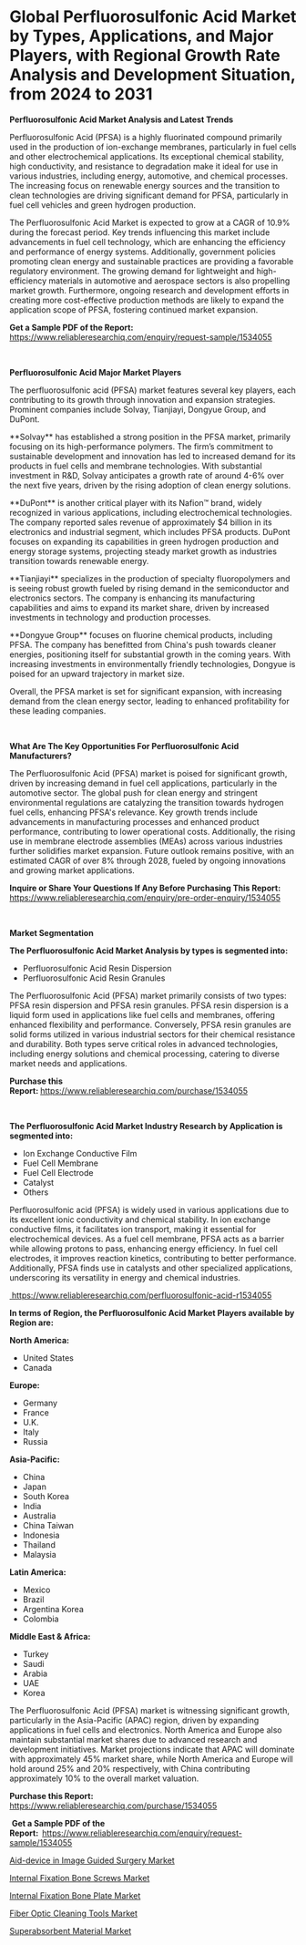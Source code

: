 <p><h1>Global Perfluorosulfonic Acid Market by Types, Applications, and Major Players, with Regional Growth Rate Analysis and Development Situation, from 2024 to 2031</h1></p><p><strong>Perfluorosulfonic Acid Market Analysis and Latest Trends</strong></p>
<p><p>Perfluorosulfonic Acid (PFSA) is a highly fluorinated compound primarily used in the production of ion-exchange membranes, particularly in fuel cells and other electrochemical applications. Its exceptional chemical stability, high conductivity, and resistance to degradation make it ideal for use in various industries, including energy, automotive, and chemical processes. The increasing focus on renewable energy sources and the transition to clean technologies are driving significant demand for PFSA, particularly in fuel cell vehicles and green hydrogen production.</p><p>The Perfluorosulfonic Acid Market is expected to grow at a CAGR of 10.9% during the forecast period. Key trends influencing this market include advancements in fuel cell technology, which are enhancing the efficiency and performance of energy systems. Additionally, government policies promoting clean energy and sustainable practices are providing a favorable regulatory environment. The growing demand for lightweight and high-efficiency materials in automotive and aerospace sectors is also propelling market growth. Furthermore, ongoing research and development efforts in creating more cost-effective production methods are likely to expand the application scope of PFSA, fostering continued market expansion.</p></p>
<p><strong>Get a Sample PDF of the Report:&nbsp;</strong> <a href="https://www.reliableresearchiq.com/enquiry/request-sample/1534055?utm_campaign=1106&utm_medium=2&utm_source=Github&utm_content=ia&utm_term=09112024&utm_id=perfluorosulfonic-acid">https://www.reliableresearchiq.com/enquiry/request-sample/1534055</a></p>
<p>&nbsp;</p>
<p><strong>Perfluorosulfonic Acid Major Market Players</strong></p>
<p><p>The perfluorosulfonic acid (PFSA) market features several key players, each contributing to its growth through innovation and expansion strategies. Prominent companies include Solvay, Tianjiayi, Dongyue Group, and DuPont.</p><p>**Solvay** has established a strong position in the PFSA market, primarily focusing on its high-performance polymers. The firm’s commitment to sustainable development and innovation has led to increased demand for its products in fuel cells and membrane technologies. With substantial investment in R&D, Solvay anticipates a growth rate of around 4-6% over the next five years, driven by the rising adoption of clean energy solutions.</p><p>**DuPont** is another critical player with its Nafion™ brand, widely recognized in various applications, including electrochemical technologies. The company reported sales revenue of approximately $4 billion in its electronics and industrial segment, which includes PFSA products. DuPont focuses on expanding its capabilities in green hydrogen production and energy storage systems, projecting steady market growth as industries transition towards renewable energy.</p><p>**Tianjiayi** specializes in the production of specialty fluoropolymers and is seeing robust growth fueled by rising demand in the semiconductor and electronics sectors. The company is enhancing its manufacturing capabilities and aims to expand its market share, driven by increased investments in technology and production processes.</p><p>**Dongyue Group** focuses on fluorine chemical products, including PFSA. The company has benefitted from China's push towards cleaner energies, positioning itself for substantial growth in the coming years. With increasing investments in environmentally friendly technologies, Dongyue is poised for an upward trajectory in market size.</p><p>Overall, the PFSA market is set for significant expansion, with increasing demand from the clean energy sector, leading to enhanced profitability for these leading companies.</p></p>
<p>&nbsp;</p>
<p><strong>What Are The Key Opportunities For Perfluorosulfonic Acid Manufacturers?</strong></p>
<p><p>The Perfluorosulfonic Acid (PFSA) market is poised for significant growth, driven by increasing demand in fuel cell applications, particularly in the automotive sector. The global push for clean energy and stringent environmental regulations are catalyzing the transition towards hydrogen fuel cells, enhancing PFSA's relevance. Key growth trends include advancements in manufacturing processes and enhanced product performance, contributing to lower operational costs. Additionally, the rising use in membrane electrode assemblies (MEAs) across various industries further solidifies market expansion. Future outlook remains positive, with an estimated CAGR of over 8% through 2028, fueled by ongoing innovations and growing market applications.</p></p>
<p><strong>Inquire or Share Your Questions If Any Before Purchasing This Report:</strong> <a href="https://www.reliableresearchiq.com/enquiry/pre-order-enquiry/1534055?utm_campaign=1106&utm_medium=2&utm_source=Github&utm_content=ia&utm_term=09112024&utm_id=perfluorosulfonic-acid">https://www.reliableresearchiq.com/enquiry/pre-order-enquiry/1534055</a></p>
<p>&nbsp;</p>
<p><strong>Market Segmentation</strong></p>
<p><strong>The Perfluorosulfonic Acid Market Analysis by types is segmented into:</strong></p>
<p><ul><li>Perfluorosulfonic Acid Resin Dispersion</li><li>Perfluorosulfonic Acid Resin Granules</li></ul></p>
<p><p>The Perfluorosulfonic Acid (PFSA) market primarily consists of two types: PFSA resin dispersion and PFSA resin granules. PFSA resin dispersion is a liquid form used in applications like fuel cells and membranes, offering enhanced flexibility and performance. Conversely, PFSA resin granules are solid forms utilized in various industrial sectors for their chemical resistance and durability. Both types serve critical roles in advanced technologies, including energy solutions and chemical processing, catering to diverse market needs and applications.</p></p>
<p><strong>Purchase this Report:&nbsp;</strong><a href="https://www.reliableresearchiq.com/purchase/1534055?utm_campaign=1106&utm_medium=2&utm_source=Github&utm_content=ia&utm_term=09112024&utm_id=perfluorosulfonic-acid">https://www.reliableresearchiq.com/purchase/1534055</a></p>
<p>&nbsp;</p>
<p><strong>The Perfluorosulfonic Acid Market Industry Research by Application is segmented into:</strong></p>
<p><ul><li>Ion Exchange Conductive Film</li><li>Fuel Cell Membrane</li><li>Fuel Cell Electrode</li><li>Catalyst</li><li>Others</li></ul></p>
<p><p>Perfluorosulfonic acid (PFSA) is widely used in various applications due to its excellent ionic conductivity and chemical stability. In ion exchange conductive films, it facilitates ion transport, making it essential for electrochemical devices. As a fuel cell membrane, PFSA acts as a barrier while allowing protons to pass, enhancing energy efficiency. In fuel cell electrodes, it improves reaction kinetics, contributing to better performance. Additionally, PFSA finds use in catalysts and other specialized applications, underscoring its versatility in energy and chemical industries.</p></p>
<p><a href="https://www.reliableresearchiq.com/perfluorosulfonic-acid-r1534055?utm_campaign=1106&utm_medium=2&utm_source=Github&utm_content=ia&utm_term=09112024&utm_id=perfluorosulfonic-acid">&nbsp;https://www.reliableresearchiq.com/perfluorosulfonic-acid-r1534055</a></p>
<p><strong>In terms of Region, the Perfluorosulfonic Acid Market Players available by Region are:</strong></p>
<p>
    <p> <strong> North America: </strong>
        <ul>
            <li>United States</li>
            <li>Canada</li>
        </ul>
        </p> 
    <p> <strong> Europe: </strong>
        <ul>
            <li>Germany</li>
            <li>France</li>
            <li>U.K.</li>
            <li>Italy</li>
            <li>Russia</li>
        </ul>
        </p> 
    <p> <strong> Asia-Pacific: </strong>
        <ul>
            <li>China</li>
            <li>Japan</li>
            <li>South Korea</li>
            <li>India</li>
            <li>Australia</li>
            <li>China Taiwan</li>
            <li>Indonesia</li>
            <li>Thailand</li>
            <li>Malaysia</li>
        </ul>
        </p> 
    <p> <strong> Latin America: </strong>
        <ul>
            <li>Mexico</li>
            <li>Brazil</li>
            <li>Argentina Korea</li>
            <li>Colombia</li>
        </ul>
        </p> 
    <p> <strong> Middle East & Africa: </strong>
        <ul>
            <li>Turkey</li>
            <li>Saudi</li>
            <li>Arabia</li>
            <li>UAE</li>
            <li>Korea</li>
        </ul>
    </p>
    </p>
<p><p>The Perfluorosulfonic Acid (PFSA) market is witnessing significant growth, particularly in the Asia-Pacific (APAC) region, driven by expanding applications in fuel cells and electronics. North America and Europe also maintain substantial market shares due to advanced research and development initiatives. Market projections indicate that APAC will dominate with approximately 45% market share, while North America and Europe will hold around 25% and 20% respectively, with China contributing approximately 10% to the overall market valuation.</p></p>
<p><strong>Purchase this Report: </strong><a href="https://www.reliableresearchiq.com/purchase/1534055?utm_campaign=1106&utm_medium=2&utm_source=Github&utm_content=ia&utm_term=09112024&utm_id=perfluorosulfonic-acid">https://www.reliableresearchiq.com/purchase/1534055</a></p>
<p>&nbsp;<strong>Get a Sample PDF of the Report:&nbsp;&nbsp;</strong><a href="https://www.reliableresearchiq.com/enquiry/request-sample/1534055?utm_campaign=1106&utm_medium=2&utm_source=Github&utm_content=ia&utm_term=09112024&utm_id=perfluorosulfonic-acid">https://www.reliableresearchiq.com/enquiry/request-sample/1534055</a></p>
<p><strong></strong></p>
<p><p><a href="https://issuu.com/reportprime-2/docs/aid-device-in-image-guided-surgery-_739fd77fb48e35?utm_campaign=1106&utm_medium=2&utm_source=Github&utm_content=ia&utm_term=09112024&utm_id=perfluorosulfonic-acid">Aid-device in Image Guided Surgery Market</a></p><p><a href="https://issuu.com/reportprime-2/docs/internal-fixation-bone-screws-marke_f1230e6a9716ed?utm_campaign=1106&utm_medium=2&utm_source=Github&utm_content=ia&utm_term=09112024&utm_id=perfluorosulfonic-acid">Internal Fixation Bone Screws Market</a></p><p><a href="https://issuu.com/reportprime-2/docs/internal-fixation-bone-plate-market_6a98bba577aeb4?utm_campaign=1106&utm_medium=2&utm_source=Github&utm_content=ia&utm_term=09112024&utm_id=perfluorosulfonic-acid">Internal Fixation Bone Plate Market</a></p><p><a href="https://github.com/fratgqppizur/Market-Research-Report-List-1/blob/main/fiber-optic-cleaning-tools-market.md?utm_campaign=1106&utm_medium=2&utm_source=Github&utm_content=ia&utm_term=09112024&utm_id=perfluorosulfonic-acid">Fiber Optic Cleaning Tools Market</a></p><p><a href="https://github.com/hentonwytandusyl0/Market-Research-Report-List-1/blob/main/superabsorbent-material-market.md?utm_campaign=1106&utm_medium=2&utm_source=Github&utm_content=ia&utm_term=09112024&utm_id=perfluorosulfonic-acid">Superabsorbent Material Market</a></p></p>